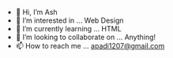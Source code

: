 - 👋 Hi, I’m Ash
- 👀 I’m interested in ... Web Design
- 🌱 I’m currently learning ... HTML
- 💞️ I’m looking to collaborate on ... Anything!
- 📫 How to reach me ... apadi1207@gmail.com

<!---
apadi1207/apadi1207 is a ✨ special ✨ repository because its `README.md` (this file) appears on your GitHub profile.
You can click the Preview link to take a look at your changes.
--->
